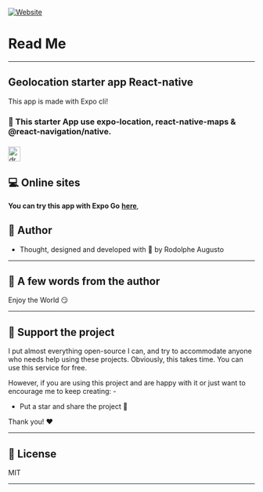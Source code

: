 [![Website](https://i.imgur.com/xSu6S5v.png)](https://rodolphe-augusto.fr)


# Read Me

---

## Geolocation starter app React-native

This app is made with Expo cli!

### :bookmark: This starter App use expo-location, react-native-maps & @react-navigation/native.

<img  style =" margin-top: 5px; margin-right: 22px " src="demo/demo.gif" alt="drawing" height="30" width="25"/>




## :computer: Online sites


**You can try this app with Expo Go** **[here](https://expo.dev/@rodolphe37/geolocation-tracker)**,


## :bust_in_silhouette: Author

- Thought, designed and developed with :purple_heart: by Rodolphe Augusto

---

## :large_blue_diamond: A few words from the author

Enjoy the World :smirk:

---

## :sparkling_heart: Support the project

I put almost everything open-source I can, and try to accommodate anyone who needs help using these projects. Obviously,
this takes time. You can use this service for free.

However, if you are using this project and are happy with it or just want to encourage me to keep creating: -

- Put a star and share the project :rocket:

Thank you! :heart:

---

## :scroll: License

MIT

---

